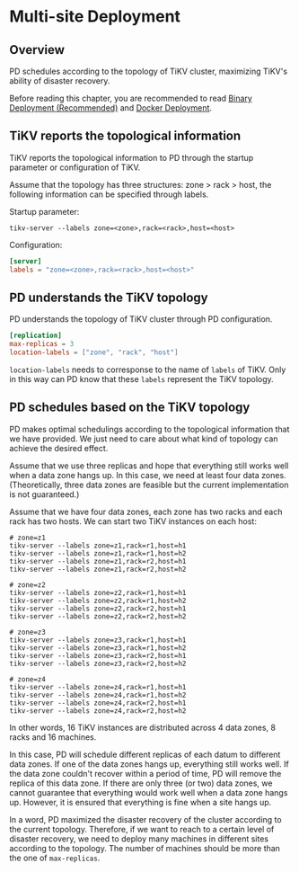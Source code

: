 # Multi-site Deployment

## Overview

PD schedules according to the topology of TiKV cluster, maximizing TiKV's ability of disaster recovery.

Before reading this chapter, you are recommended to read [Binary Deployment (Recommended)](./binary-deployment.md) and [Docker Deployment](./docker-deployment.md).

## TiKV reports the topological information

TiKV reports the topological information to PD through the startup parameter or configuration of TiKV.

Assume that the topology has three structures: zone > rack > host, the following information can be specified through labels.

Startup parameter:

```
tikv-server --labels zone=<zone>,rack=<rack>,host=<host>
```

Configuration:

``` toml
[server]
labels = "zone=<zone>,rack=<rack>,host=<host>"
```

## PD understands the TiKV topology

PD understands the topology of TiKV cluster through PD configuration.

``` toml
[replication]
max-replicas = 3
location-labels = ["zone", "rack", "host"]
```

`location-labels` needs to corresponse to the name of `labels` of TiKV. Only in this way can PD know that these `labels` represent the TiKV topology.

## PD schedules based on the TiKV topology

PD makes optimal schedulings according to the topological information that we have provided. We just need to care about what kind of topology can achieve the desired effect.

Assume that we use three replicas and hope that everything still works well when a data zone hangs up. In this case, we need at least four data zones.
(Theoretically, three data zones are feasible but the current implementation is not guaranteed.)

Assume that we have four data zones, each zone has two racks and each rack has two hosts.
We can start two TiKV instances on each host:

```
# zone=z1
tikv-server --labels zone=z1,rack=r1,host=h1
tikv-server --labels zone=z1,rack=r1,host=h2
tikv-server --labels zone=z1,rack=r2,host=h1
tikv-server --labels zone=z1,rack=r2,host=h2

# zone=z2
tikv-server --labels zone=z2,rack=r1,host=h1
tikv-server --labels zone=z2,rack=r1,host=h2
tikv-server --labels zone=z2,rack=r2,host=h1
tikv-server --labels zone=z2,rack=r2,host=h2

# zone=z3
tikv-server --labels zone=z3,rack=r1,host=h1
tikv-server --labels zone=z3,rack=r1,host=h2
tikv-server --labels zone=z3,rack=r2,host=h1
tikv-server --labels zone=z3,rack=r2,host=h2

# zone=z4
tikv-server --labels zone=z4,rack=r1,host=h1
tikv-server --labels zone=z4,rack=r1,host=h2
tikv-server --labels zone=z4,rack=r2,host=h1
tikv-server --labels zone=z4,rack=r2,host=h2
```

In other words, 16 TiKV instances are distributed across 4 data zones, 8 racks and 16 machines.

In this case, PD will schedule different replicas of each datum to different data zones.
If one of the data zones hangs up, everything still works well.
If the data zone couldn't recover within a period of time, PD will remove the replica of this data zone.
If there are only three (or two) data zones, we cannot guarantee that everything would work well when a data zone hangs up. However, it is ensured that everything is fine when a site hangs up.

In a word, PD maximized the disaster recovery of the cluster according to the current topology. Therefore, if we want to reach to a certain level of disaster recovery, we need to deploy many machines in different sites according to the topology. The number of machines should be more than the one of `max-replicas`.
